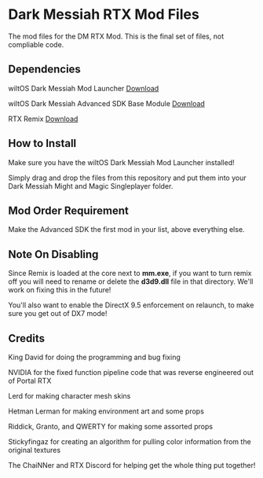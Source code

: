 # Dark Messiah RTX Mod Files
The mod files for the DM RTX Mod. This is the final set of files, not compliable code.

## Dependencies
wiltOS Dark Messiah Mod Launcher [Download](https://www.moddb.com/games/dark-messiah-of-might-magic/downloads)

wiltOS Dark Messiah Advanced SDK Base Module [Download](https://github.com/KingDavidW/DarkMessiah-AdvancedSDK-Mod-Files)

RTX Remix [Download](https://github.com/NVIDIAGameWorks/rtx-remix)

## How to Install
Make sure you have the wiltOS Dark Messiah Mod Launcher installed!

Simply drag and drop the files from this repository and put them into your Dark Messiah Might and Magic Singleplayer folder.

## Mod Order Requirement
Make the Advanced SDK the first mod in your list, above everything else.

## Note On Disabling

Since Remix is loaded at the core next to **mm.exe**, if you want to turn remix off you will need to rename or delete the **d3d9.dll** file in that directory. We'll work on fixing this in the future!

You'll also want to enable the DirectX 9.5 enforcement on relaunch, to make sure you get out of DX7 mode!

## Credits
King David for doing the programming and bug fixing

NVIDIA for the fixed function pipeline code that was reverse engineered out of Portal RTX

Lerd for making character mesh skins

Hetman Lerman for making environment art and some props

Riddick, Granto, and QWERTY for making some assorted props

Stickyfingaz for creating an algorithm for pulling color information from the original textures

The ChaiNNer and RTX Discord for helping get the whole thing put together!